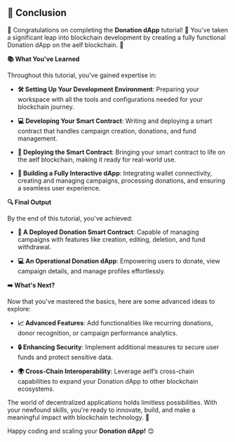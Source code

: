 ## 🎯 Conclusion

🎉 Congratulations on completing the **Donation dApp** tutorial! 🎉 You've taken a significant leap into blockchain development by creating a fully functional Donation dApp on the aelf blockchain. 🌟

**📚 What You've Learned**

Throughout this tutorial, you've gained expertise in:

  - **🛠️ Setting Up Your Development Environment**: Preparing your workspace with all the tools and configurations needed for your blockchain journey.

  - **💻 Developing Your Smart Contract**: Writing and deploying a smart contract that handles campaign creation, donations, and fund management.

  - **🚀 Deploying the Smart Contract**: Bringing your smart contract to life on the aelf blockchain, making it ready for real-world use.

  - **🔧 Building a Fully Interactive dApp**: Integrating wallet connectivity, creating and managing campaigns, processing donations, and ensuring a seamless user experience.


**🔍 Final Output**

By the end of this tutorial, you've achieved:

  - **📜 A Deployed Donation Smart Contract**: Capable of managing campaigns with features like creation, editing, deletion, and fund withdrawal.

  - **💻 An Operational Donation dApp**: Empowering users to donate, view campaign details, and manage profiles effortlessly.


**➡️ What's Next?**

Now that you've mastered the basics, here are some advanced ideas to explore:

  - **📈 Advanced Features**: Add functionalities like recurring donations, donor recognition, or campaign performance analytics.

  - **🔒 Enhancing Security**: Implement additional measures to secure user funds and protect sensitive data.

  - **🌍 Cross-Chain Interoperability**: Leverage aelf’s cross-chain capabilities to expand your Donation dApp to other blockchain ecosystems.

The world of decentralized applications holds limitless possibilities. With your newfound skills, you're ready to innovate, build, and make a meaningful impact with blockchain technology. 🚀

Happy coding and scaling your **Donation dApp!** 😊
